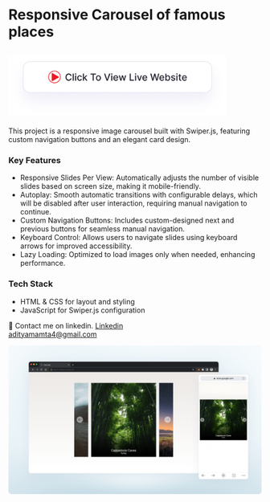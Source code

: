 # Responsive Carousel of famous places
## <a href="https://adityamamta.github.io/carousel/"><img src="img/readme-btn.png" alt="Click to view live website" height="120"></a>
This project is a responsive image carousel built with Swiper.js, featuring custom navigation buttons and an elegant card design.

### Key Features
- Responsive Slides Per View: Automatically adjusts the number of visible slides based on screen size, making it mobile-friendly.
- Autoplay: Smooth automatic transitions with configurable delays, which will be disabled after user interaction, requiring manual navigation to continue.
- Custom Navigation Buttons: Includes custom-designed next and previous buttons for seamless manual navigation.
- Keyboard Control: Allows users to navigate slides using keyboard arrows for improved accessibility.
- Lazy Loading: Optimized to load images only when needed, enhancing performance.<br>

### Tech Stack
- HTML & CSS for layout and styling
- JavaScript for Swiper.js configuration

💼 Contact me on linkedin. [Linkedin](https://www.linkedin.com/in/adityamamta/) <br>
adityamamta4@gmail.com

![preview img](img/carousel-mockup.png)
